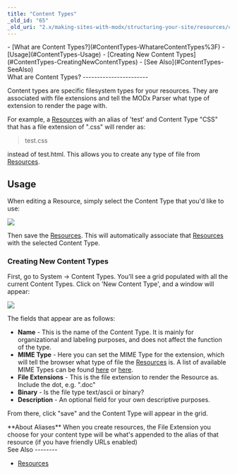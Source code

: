 ```yaml
---
title: "Content Types"
_old_id: "65"
_old_uri: "2.x/making-sites-with-modx/structuring-your-site/resources/content-types"
---
```


<div>- [What are Content Types?](#ContentTypes-WhatareContentTypes%3F)
- [Usage](#ContentTypes-Usage)
  - [Creating New Content Types](#ContentTypes-CreatingNewContentTypes)
- [See Also](#ContentTypes-SeeAlso)

</div>What are Content Types?
-----------------------

Content types are specific filesystem types for your resources. They are associated with file extensions and tell the MODx Parser what type of extension to render the page with.

For example, a [Resources](making-sites-with-modx/structuring-your-site/resources "Resources") with an alias of 'test' and Content Type "CSS" that has a file extension of ".css" will render as:

> test.css

instead of test.html. This allows you to create any type of file from [Resources](making-sites-with-modx/structuring-your-site/resources "Resources").

Usage
-----

When editing a Resource, simply select the Content Type that you'd like to use:

![](/download/attachments/18678068/content-type1.png?version=1&modificationDate=1268852969000)

Then save the [Resources](making-sites-with-modx/structuring-your-site/resources "Resources"). This will automatically associate that [Resources](making-sites-with-modx/structuring-your-site/resources "Resources") with the selected Content Type.

### Creating New Content Types

First, go to System -> Content Types. You'll see a grid populated with all the current Content Types. Click on 'New Content Type', and a window will appear:

![](/download/attachments/18678068/content-type-new1.png?version=1&modificationDate=1268852967000)

The fields that appear are as follows:

- **Name** - This is the name of the Content Type. It is mainly for organizational and labeling purposes, and does not affect the function of the type.
- **MIME Type** - Here you can set the MIME Type for the extension, which will tell the browser what type of file the [Resources](making-sites-with-modx/structuring-your-site/resources "Resources") is. A list of available MIME Types can be found [here](http://www.iana.org/assignments/media-types/) or [here](http://www.feedforall.com/mime-types.htm).
- **File Extensions** - This is the file extension to render the Resource as. Include the dot, e.g. ".doc"
- **Binary** - Is the file type text/ascii or binary?
- **Description** - An optional field for your own descriptive purposes.

From there, click "save" and the Content Type will appear in the grid.

<div class="tip">**About Aliases**  
When you create resources, the File Extension you choose for your content type will be what's appended to the alias of that resource (if you have friendly URLs enabled)</div>See Also
--------

- [Resources](making-sites-with-modx/structuring-your-site/resources "Resources")